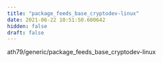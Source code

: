 ```yaml
---
title: "package_feeds_base_cryptodev-linux"
date: 2021-06-22 10:51:50.600642
hidden: false
draft: false
---
```


ath79/generic/package_feeds_base_cryptodev-linux

